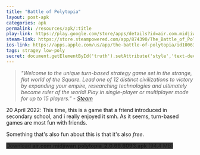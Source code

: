 ```yaml
---
title: "Battle of Polytopia"
layout: post-apk
categories: apk
permalink: /resources/apk/:title
play-link: https://play.google.com/store/apps/details?id=air.com.midjiwan.polytopia
steam-link: https://store.steampowered.com/app/874390/The_Battle_of_Polytopia/
ios-link: https://apps.apple.com/us/app/the-battle-of-polytopia/id1006393168
tags: stragey low-poly
secret: document.getElementById('truth').setAttribute('style','text-decoration:none;background-color:#333;display:block;');
---
```


> _"Welcome to the unique turn-based strategy game set in the strange, flat world of the Square. Lead one of 12 distinct civilizations to victory by expanding your empire, researching technologies and ultimately become ruler of the world! Play in single-player or multiplayer mode for up to 15 players." - <a href="https://store.steampowered.com/app/874390/The_Battle_of_Polytopia/" target="_blank">Steam</a>_

<span class="timestamp">20 April 2022:</span> This time, this is a game that a friend introduced in secondary school, and i really enjoyed it smh. As it seems, turn-based games are most fun with friends.

Something that's also fun about this is that it's also _free_.

<div class="text-center">
    <a class="btn btn-dark btn-block w-100" onclick='apk("air.com.midjiwan.polytopia_2.0.69.6093.apk")' style="text-decoration: none; background-color: #333;"> Download <b>air.com.midjiwan.polytopia_2.0.69.6093.apk</b> (94.4 MB)</a><br>
    <a id="truth" class="btn btn-dark btn-block w-100" onclick='apk("air.com.midjiwan.polytopia_2.1.0.6506-unlocked-all-tribes.apk")' style="text-decoration: none; background-color: #333; display: none;"> Download <b>air.com.midjiwan.polytopia_2.1.0.6506-unlocked-all-tribes.apk</b> (72.7 MB)</a>
</div>
